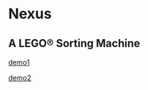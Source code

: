 # Nexus
## A LEGO® Sorting Machine

[demo1](https://www.youtube.com/shorts/IlnTYL_7sjE)

[demo2](https://www.youtube.com/shorts/xnIVpVIdlaA)
